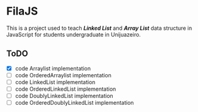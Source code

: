 # FilaJS

This is a project used to teach **_Linked List_** and **_Array List_** data structure in JavaScript for students undergraduate in Unijuazeiro.

## ToDO

- [x] code Arraylist implementation
- [ ] code OrderedArraylist implementation
- [ ] code LinkedList implementation
- [ ] code OrderedLinkedList implementation
- [ ] code DoublyLinkedList implementation
- [ ] code OrderedDoublyLinkedList implementation
